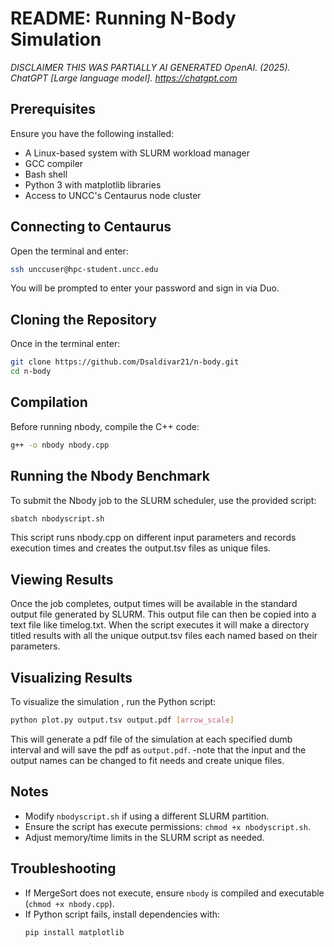 # README: Running N-Body Simulation
*DISCLAIMER THIS WAS PARTIALLY AI GENERATED OpenAI. (2025). ChatGPT [Large language model]. https://chatgpt.com*

## Prerequisites
Ensure you have the following installed:
- A Linux-based system with SLURM workload manager
- GCC compiler
- Bash shell
- Python 3 with matplotlib libraries
- Access to UNCC's Centaurus node cluster

## Connecting to Centaurus
Open the terminal and enter:
```sh
ssh unccuser@hpc-student.uncc.edu
```
You will be prompted to enter your password and sign in via Duo. 

## Cloning the Repository
Once in the terminal enter:
```sh
git clone https://github.com/Dsaldivar21/n-body.git
cd n-body
```
## Compilation
Before running nbody, compile the C++ code:
```sh
g++ -o nbody nbody.cpp
```

## Running the Nbody Benchmark
To submit the Nbody job to the SLURM scheduler, use the provided script:
```sh
sbatch nbodyscript.sh
```
This script runs nbody.cpp on different input parameters and records execution times and creates the output.tsv files as unique files.

## Viewing Results
Once the job completes, output times will be available in the standard output file generated by SLURM. This output file can then be copied into
a text file like timelog.txt.
When the script executes it will make a directory titled results with all the unique output.tsv files each named based on their parameters.

## Visualizing Results
To visualize the simulation , run the Python script:
```sh
python plot.py output.tsv output.pdf [arrow_scale]
```
This will generate a pdf file of the simulation at each specified dumb interval and will save the pdf as  `output.pdf`.
-note that the input and the output names can be changed to fit needs and create unique files.

## Notes
- Modify `nbodyscript.sh` if using a different SLURM partition.
- Ensure the script has execute permissions: `chmod +x nbodyscript.sh`.
- Adjust memory/time limits in the SLURM script as needed.

## Troubleshooting
- If MergeSort does not execute, ensure `nbody` is compiled and executable (`chmod +x nbody.cpp`).
- If Python script fails, install dependencies with:
  ```sh
  pip install matplotlib
